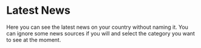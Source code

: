 # Latest News

Here you can see the latest news on your country without naming it.
You can ignore some news sources if you will and select the category you want to see at the moment.
